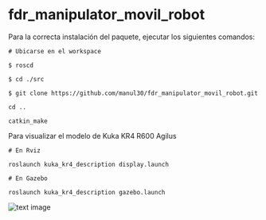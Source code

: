 # fdr_manipulator_movil_robot
Para la correcta instalación del paquete, ejecutar los siguientes comandos:

```
# Ubicarse en el workspace

$ roscd

$ cd ./src

$ git clone https://github.com/manul30/fdr_manipulator_movil_robot.git

cd ..

catkin_make

```

Para visualizar el modelo de Kuka KR4 R600 Agilus
```
# En Rviz

roslaunch kuka_kr4_description display.launch

# En Gazebo

roslaunch kuka_kr4_description gazebo.launch

```
![text image](https://s3.us-west-2.amazonaws.com/secure.notion-static.com/fb694991-9abd-410d-b4e4-cf90c6787939/Untitled.png?X-Amz-Algorithm=AWS4-HMAC-SHA256&X-Amz-Content-Sha256=UNSIGNED-PAYLOAD&X-Amz-Credential=AKIAT73L2G45EIPT3X45%2F20221113%2Fus-west-2%2Fs3%2Faws4_request&X-Amz-Date=20221113T032357Z&X-Amz-Expires=86400&X-Amz-Signature=7d59d25fc21ea8c101468556007fc09bfd65a3fc7a0d76f01b3e13a13a8965ff&X-Amz-SignedHeaders=host&response-content-disposition=filename%3D%22Untitled.png%22&x-id=GetObject)
